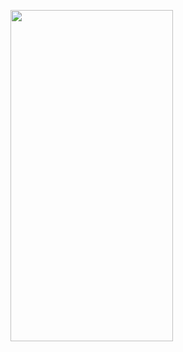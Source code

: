 <img src="https://github.com/user-attachments/assets/2184717a-5b16-4c49-ac81-b5580f8cdd92" width="260" height="530"></img>

